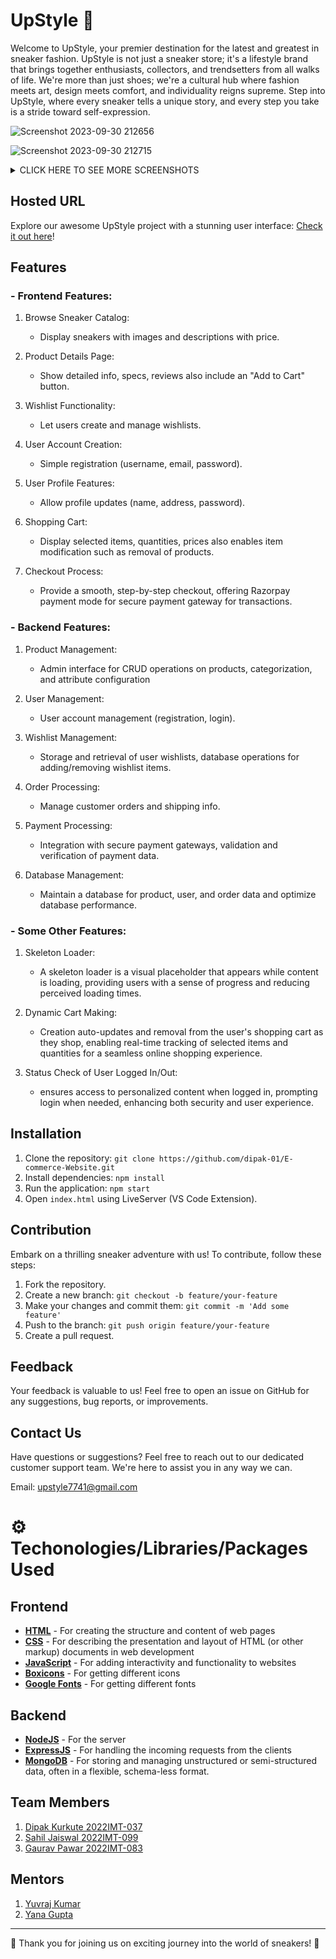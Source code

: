 #  UpStyle 👟 

Welcome to UpStyle, your premier destination for the latest and greatest in sneaker fashion. UpStyle is not just a sneaker store; it's a lifestyle brand that brings together enthusiasts, collectors, and trendsetters from all walks of life. We're more than just shoes; we're a cultural hub where fashion meets art, design meets comfort, and individuality reigns supreme. Step into UpStyle, where every sneaker tells a unique story, and every step you take is a stride toward self-expression.



![Screenshot 2023-09-30 212656](https://github.com/GauravP23/SampleReadMe/assets/142415456/e535b312-1c57-42ea-9e69-e4ad5791490c)

 

![Screenshot 2023-09-30 212715](https://github.com/dipak-01/E-commerce-Website/assets/142415456/70059b64-bfd7-4fde-ab68-58d362419c61)

 


<details>
  <summary>CLICK HERE TO SEE MORE SCREENSHOTS</summary>


  ![Image 1](https://github.com/dipak-01/E-commerce-Website/assets/142415456/69cc35b1-5dad-4436-8562-35febbed6f75)
  ![Image 2](https://github.com/dipak-01/E-commerce-Website/assets/142415456/dda1a334-5986-4d70-a660-a72a08eec52f)
  ![Image 3](https://github.com/dipak-01/E-commerce-Website/assets/142415456/70059b64-bfd7-4fde-ab68-58d362419c61)
  ![Image 4](https://github.com/dipak-01/E-commerce-Website/assets/120103598/de55c001-4f0d-47da-bded-d06c871797d2)
  ![Image 5](https://github.com/dipak-01/E-commerce-Website/assets/120103598/6c7cefe0-3380-4eb9-886b-56a9e1a252d6)
</details>

 

## Hosted URL

Explore our awesome UpStyle project with a stunning user interface: [Check it out here](https://sahil7741.github.io/UpStyle/frontend/html/index.html)!


## Features


### - Frontend Features:


1. Browse Sneaker Catalog:

   - Display sneakers with images and descriptions with price.
    
2. Product Details Page:
   
   - Show detailed info, specs, reviews also include an "Add to Cart" button.

3. Wishlist Functionality:
  
   - Let users create and manage wishlists.

4. User Account Creation:
  
   - Simple registration (username, email, password).

5. User Profile Features:
  
   - Allow profile updates (name, address, password).

6. Shopping Cart:

   - Display selected items, quantities, prices also enables item modification such as removal of products.

7. Checkout Process:

   - Provide a smooth, step-by-step checkout, offering Razorpay payment mode for secure payment gateway for transactions.


### - Backend Features:


1. Product Management:
   - Admin interface for CRUD operations on products, categorization, and attribute configuration

2. User Management:
   - User account management (registration, login).

3. Wishlist Management:
   - Storage and retrieval of user wishlists, database operations for adding/removing wishlist items.

4. Order Processing:
   - Manage customer orders and shipping info.

5. Payment Processing:
   - Integration with secure payment gateways, validation and verification of payment data.

6. Database Management:
   - Maintain a database for product, user, and order data and optimize database performance.



 ### - Some Other Features:


1. Skeleton Loader:

   - A skeleton loader is a visual placeholder that appears while content is loading, providing users with a sense of progress and reducing perceived loading times.

2. Dynamic Cart Making:
   
   - Creation auto-updates and removal from the user's shopping cart as they shop, enabling real-time tracking of selected items and quantities for a seamless online shopping experience.

4. Status Check of User Logged In/Out:
   
   -  ensures access to personalized content when logged in, prompting login when needed, enhancing both security and user experience.


## Installation

1. Clone the repository: `git clone https://github.com/dipak-01/E-commerce-Website.git`
2. Install dependencies: `npm install`
3. Run the application: `npm start`
4. Open `index.html` using LiveServer (VS Code Extension).


## Contribution

Embark on a thrilling sneaker adventure with us! To contribute, follow these steps:

1. Fork the repository.
2. Create a new branch: `git checkout -b feature/your-feature`
3. Make your changes and commit them: `git commit -m 'Add some feature'`
4. Push to the branch: `git push origin feature/your-feature`
5. Create a pull request.

## Feedback

Your feedback is valuable to us! Feel free to open an issue on GitHub for any suggestions, bug reports, or improvements.



## Contact Us


Have questions or suggestions? Feel free to reach out to our dedicated customer support team. We're here to assist you in any way we can.

Email: upstyle7741@gmail.com


# ⚙ Techonologies/Libraries/Packages Used
## Frontend 
- **[HTML](https://developer.mozilla.org/en-US/docs/Web/CSS)** - For creating the structure and content of web pages
- **[CSS](https://developer.mozilla.org/en-US/docs/Web/HTML)** - For describing the presentation and layout of HTML (or other markup) documents in web development
- **[JavaScript](https://developer.mozilla.org/en-US/docs/Web/JavaScript)** - For adding interactivity and functionality to websites
- **[Boxicons](https://boxicons.com/)** - For getting different icons
- **[Google Fonts](https://fonts.google.com/)** - For getting different fonts


## Backend
- **[NodeJS](https://nodejs.org/en/docs/)** - For the server
- **[ExpressJS](https://expressjs.com/)** - For handling the incoming requests from the clients
- **[MongoDB](https://www.mongodb.com)** - For storing and managing unstructured or semi-structured data, often in a flexible, schema-less format.
 

## Team Members
1. [Dipak Kurkute 2022IMT-037](https://github.com/dipak-01) 
2. [Sahil Jaiswal 2022IMT-099](https://github.com/Sahil7741)
3. [Gaurav Pawar 2022IMT-083](https://github.com/GauravP23)

## Mentors
1. [Yuvraj Kumar](https://github.com/Spedrick)
2. [Yana Gupta](https://github.com/Yana-Gupta)
---

🙏 Thank you for joining us on exciting journey into the world of sneakers! 🙏
